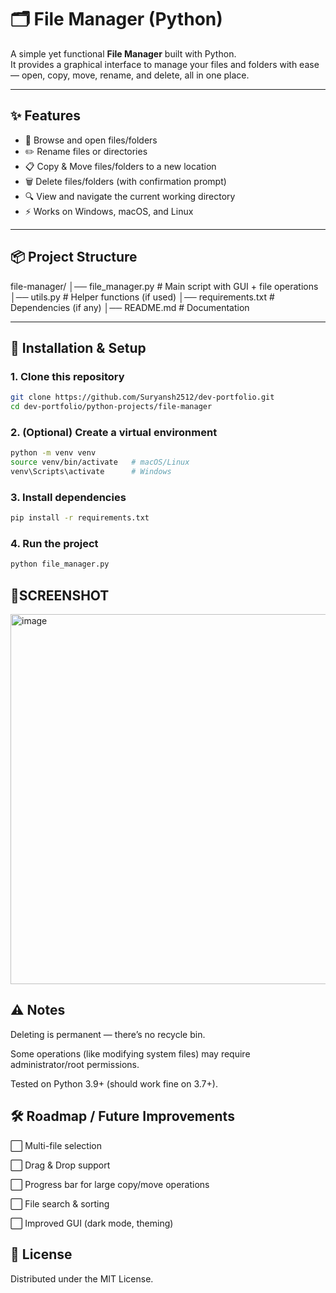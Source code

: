 # 🗂️ File Manager (Python)

A simple yet functional **File Manager** built with Python.  
It provides a graphical interface to manage your files and folders with ease — open, copy, move, rename, and delete, all in one place.  

---

## ✨ Features
- 📂 Browse and open files/folders  
- ✏️ Rename files or directories  
- 📋 Copy & Move files/folders to a new location  
- 🗑️ Delete files/folders (with confirmation prompt)  
- 🔍 View and navigate the current working directory  
- ⚡ Works on Windows, macOS, and Linux  

---

## 📦 Project Structure
file-manager/
│── file_manager.py # Main script with GUI + file operations
│── utils.py # Helper functions (if used)
│── requirements.txt # Dependencies (if any)
│── README.md # Documentation


---

## 🚀 Installation & Setup

### 1. Clone this repository
```bash
git clone https://github.com/Suryansh2512/dev-portfolio.git
cd dev-portfolio/python-projects/file-manager
```
### 2. (Optional) Create a virtual environment
```bash
python -m venv venv
source venv/bin/activate   # macOS/Linux
venv\Scripts\activate      # Windows
```

### 3. Install dependencies
```bash
pip install -r requirements.txt
```

### 4. Run the project
```bash
python file_manager.py
```

## 📸SCREENSHOT
<img width="1360" height="592" alt="image" src="https://github.com/user-attachments/assets/6b87e4b1-19e5-4ecc-a9e7-a7672b5b36e3" />

## ⚠️ Notes

Deleting is permanent — there’s no recycle bin.

Some operations (like modifying system files) may require administrator/root permissions.

Tested on Python 3.9+ (should work fine on 3.7+).

## 🛠️ Roadmap / Future Improvements

⬜ Multi-file selection

⬜ Drag & Drop support

⬜ Progress bar for large copy/move operations

⬜ File search & sorting

⬜ Improved GUI (dark mode, theming)

## 📜 License

Distributed under the MIT License.
